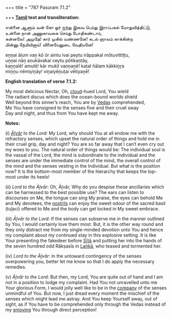 +++
title = "787 Pasuram 7.1.2"

+++
**[Tamil](/definition/tamil#history "show Tamil definitions") text and transliteration:**

என்னை ஆளும் வன் கோ ஓர் ஐந்து இவை பெய்து இராப்பகல் மோதுவித்திட்டு,  
உன்னை நான் அணுகாவகை செய்து போதிகண்டாய்,  
கன்னலே! அமுதே! கார் முகில் வண்ணனே! கடல் ஞாலம் காக்கின்ற  
மின்னு நேமியினாய்! வினையேனுடை வேதியனே!

eṉṉai āḷum vaṉ kō ōr aintu ivai peytu irāppakal mōtuvittiṭṭu,  
uṉṉai nāṉ aṇukāvakai ceytu pōtikaṇṭāy,  
kaṉṉalē! amutē! kār mukil vaṇṇaṉē! kaṭal ñālam kākkiṉṟa  
miṉṉu nēmiyiṉāy! viṉaiyēṉuṭai vētiyaṉē!

**English translation of verse 7.1.2:**

My most delicious Nectar, Oh, [cloud](/definition/cloud#history "show cloud definitions")-hued Lord, You wield  
The radiant discus which does the ocean-bound worlds shield  
Well beyond this sinner’s reach, You are by [Vedas](/definition/veda#vaishnavism "show Vedas definitions") comprehended,  
Me You have consigned to the senses five and their cruel sway  
Day and night, and thus from You have kept me away.

**Notes:**

\(i\) *[Āḻvār](/definition/aḻvar#vaishnavism "show Āḻvār definitions") to the Lord*: My Lord, why should You at all endow me with the refractory senses, which upset the natural order of things and hold me in their cruel grip, day and night? You are so far away that I can’t even cry out my woes to you. The natural order of things would be: The individual soul is the vassal of the Lord, the mind is subordinate to the individual and the senses are under the immediate control of the mind, the overall control of the mind and the senses vesting in the Individual. But what is the position now? It is the bottom-most member of the hierarchy that keeps the top-most under its heels!

\(ii\) *Lord to the Āḻvār*: Oh, Āḻvār, Why do you despise these ancillaries which can be harnessed to the best possible use? The ears can listen to discourses on Me, the tongue can sing My praise, the eyes can behold Me and My devotees, the [nostrils](/definition/nostril#history "show nostrils definitions") can enjoy the sweet odour of the sacred basil (tuḻaci) offered to Me and the body can get locked in My sweet embrace.

\(iii\) *Āḻvār to the Lord*: If the senses can subserve me in the manner outlined by You, I would certainly love them most. But, it is the other way round and they only distract me from my single-minded devotion unto You and hence my complaint about my continued stay in this explosive setting. It is like Your presenting the fakedeer before [Sītā](/definition/sita#vaishnavism "show Sītā definitions") and putting her into the hands of the seven hundred odd Rākṣasīs in [Laṅkā](/definition/lanka#vaishnavism "show Laṅkā definitions"), who teased and tormented her.

\(iv\) *Lord to the Āḻvār*: In the untoward contingency of the senses overpowering you, better let me know so that I do apply the necessary remedies.

\(v\) *Āḻvār to the Lord*: But then, my Lord, You are quite out of hand and I am not in a position to lodge my complaint. Had You not unravelled unto me Your glorious Form, I would jolly well like to be in the [company](/definition/company#history "show company definitions") of the senses unmindful of You. But now, I just dread every moment the mischief of the senses which might lead me astray. And You keep Yourself away, out of sight, as if You have to be comprehended only through the Vedas instead of my [enjoying](/definition/enjoying#history "show enjoying definitions") You through direct perception!


